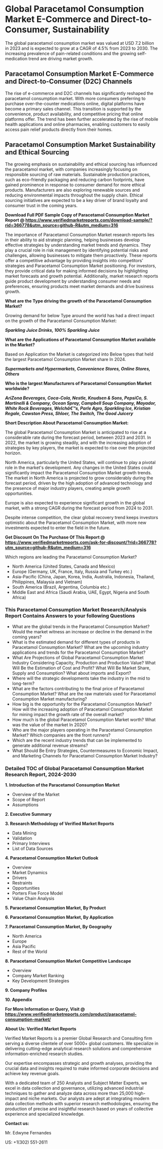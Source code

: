 <h1>Global Paracetamol Consumption Market E-Commerce and Direct-to-Consumer, Sustainability</h1><p class=""><p>The global paracetamol consumption market was valued at USD 7.2 billion in 2023 and is expected to grow at a CAGR of 4.5% from 2023 to 2030. The increasing prevalence of pain-related conditions and the growing self-medication trend are driving market growth.</p><h2>Paracetamol Consumption Market E-Commerce and Direct-to-Consumer (D2C) Channels</h2><p>The rise of e-commerce and D2C channels has significantly reshaped the paracetamol consumption market. With more consumers preferring to purchase over-the-counter medications online, digital platforms have become a primary sales channel. This transition is supported by the convenience, product availability, and competitive pricing that online platforms offer. The trend has been further accelerated by the rise of mobile health applications and online pharmacies, enabling customers to easily access pain relief products directly from their homes.</p><h2>Paracetamol Consumption Market Sustainability and Ethical Sourcing</h2><p>The growing emphasis on sustainability and ethical sourcing has influenced the paracetamol market, with companies increasingly focusing on responsible sourcing of raw materials. Sustainable production practices, such as eco-friendly packaging and reducing carbon footprints, have gained prominence in response to consumer demand for more ethical products. Manufacturers are also exploring renewable sources and reducing environmental impacts throughout the supply chain. Ethical sourcing initiatives are expected to be a key driver of brand loyalty and consumer trust in the coming years.</p></p><p class=""><strong>Download Full PDF Sample Copy of Paracetamol Consumption Market Report @ <a href="https://www.verifiedmarketreports.com/download-sample/?rid=366778&utm_source=github-R&utm_medium=316" target="_blank">https://www.verifiedmarketreports.com/download-sample/?rid=366778&utm_source=github-R&utm_medium=316</a></strong></p><p>The importance of&nbsp;Paracetamol Consumption Market research reports lies in their ability to aid strategic planning, helping businesses develop effective strategies by understanding market trends and dynamics. They play a crucial role in risk management by identifying potential risks and challenges, allowing businesses to mitigate them proactively. These reports offer a competitive advantage by providing insights into competitors' strategies and Paracetamol Consumption Market positioning. For investors, they provide critical data for making informed decisions by highlighting market forecasts and growth potential. Additionally, market research reports guide product development by understanding consumer needs and preferences, ensuring products meet market demands and drive business growth.</p><p><strong>What are the&nbsp;Type driving the growth of the Paracetamol Consumption Market?</strong></p><p id="" class="">Growing demand for below Type around the world has had a direct impact on the growth of the Paracetamol Consumption Market:</p><p class=""><em><strong>Sparkling Juice Drinks, 100% Sparkling Juice</strong></em></p><p class=""><strong>What are the&nbsp;Applications&nbsp;of Paracetamol Consumption Market available in the Market?</strong></p><p id="" class="">Based on Application the Market is categorized into Below types that held the largest Paracetamol Consumption Market share In 2024.</p><p class=""><em><strong>Supermarkets and Hypermarkets, Convenience Stores, Online Stores, Others</strong></em></p><p class=""><strong>Who is the largest Manufacturers of Paracetamol Consumption Market worldwide?</strong></p><p><em><strong>AriZona Beverages, Coca-Cola, Nestle, Knudsen & Sons, PepsiCo, S. Martinelli & Company, Ocean Spray, Campbell Soup Company, Mayador, White Rock Beverages, Welchâ€™s, Parle Agro, Sparkling Ice, Kristian Regale, Cawston Press, Shloer, The Switch, The Good Juicery</strong></em></p><p id="" class=""><strong>Short Description About Paracetamol Consumption Market:</strong></p><p>The global Paracetamol Consumption Market is anticipated to rise at a considerable rate during the forecast period, between 2023 and 2031. In 2022, the market is growing steadily, and with the increasing adoption of strategies by key players, the market is expected to rise over the projected horizon.</p><p>North America, particularly the United States, will continue to play a pivotal role in the market's development. Any changes in the United States could significantly impact the Paracetamol Consumption Market growth trends. The market in North America is projected to grow considerably during the forecast period, driven by the high adoption of advanced technology and the presence of major industry players, creating ample growth opportunities.</p><p>Europe is also expected to experience significant growth in the global market, with a strong CAGR during the forecast period from 2024 to 2031.</p><p>Despite intense competition, the clear global recovery trend keeps investors optimistic about the Paracetamol Consumption Market, with more new investments expected to enter the field in the future.</p><p id="" class=""><strong>Get Discount On The Purchase Of This Report @ <a href="https://www.verifiedmarketreports.com/ask-for-discount/?rid=366778?utm_source=github-R&utm_medium=316" target="_blank">https://www.verifiedmarketreports.com/ask-for-discount/?rid=366778?utm_source=github-R&utm_medium=316</a></strong></p><p class="">Which regions are leading the Paracetamol Consumption Market?</p><ul><li>North America (United States, Canada and Mexico)</li><li>Europe (Germany, UK, France, Italy, Russia and Turkey etc.)</li><li>Asia-Pacific (China, Japan, Korea, India, Australia, Indonesia, Thailand, Philippines, Malaysia and Vietnam)</li><li>South America (Brazil, Argentina, Columbia etc.)</li><li>Middle East and Africa (Saudi Arabia, UAE, Egypt, Nigeria and South Africa)</li></ul><h3 id="" class="">This Paracetamol Consumption Market Research/Analysis Report Contains Answers to your following Questions</h3><ul><li>What are the global trends in the Paracetamol Consumption Market? Would the market witness an increase or decline in the demand in the coming years?</li><li>What is the estimated demand for different types of products in Paracetamol Consumption Market? What are the upcoming industry applications and trends for the Paracetamol Consumption Market?</li><li>What Are Projections of Global Paracetamol Consumption Market Industry Considering Capacity, Production and Production Value? What Will Be the Estimation of Cost and Profit? What Will Be Market Share, Supply and Consumption? What about imports and Export?</li><li>Where will the strategic developments take the industry in the mid to long-term?</li><li>What are the factors contributing to the final price of Paracetamol Consumption Market? What are the raw materials used for Paracetamol Consumption Market manufacturing?</li><li>How big is the opportunity for the Paracetamol Consumption Market? How will the increasing adoption of Paracetamol Consumption Market for mining impact the growth rate of the overall market?</li><li>How much is the global Paracetamol Consumption Market worth? What was the value of the market In 2020?</li><li>Who are the major players operating in the Paracetamol Consumption Market? Which companies are the front runners?</li><li>Which are the recent industry trends that can be implemented to generate additional revenue streams?</li><li>What Should Be Entry Strategies, Countermeasures to Economic Impact, and Marketing Channels for Paracetamol Consumption Market Industry?</li></ul><h3 id="" class="">Detailed TOC of Global Paracetamol Consumption Market Research Report, 2024-2030</h3><p id="" class=""><strong>1. Introduction of the Paracetamol Consumption Market</strong></p><ul><li>Overview of the Market</li><li>Scope of Report</li><li>Assumptions</li></ul><p id="" class=""><strong>2. Executive Summary</strong></p><p id="" class=""><strong>3. Research Methodology of Verified Market Reports</strong></p><ul><li>Data Mining</li><li>Validation</li><li>Primary Interviews</li><li>List of Data Sources</li></ul><p id="" class=""><strong>4. Paracetamol Consumption Market Outlook</strong></p><ul><li>Overview</li><li>Market Dynamics</li><li>Drivers</li><li>Restraints</li><li>Opportunities</li><li>Porters Five Force Model</li><li>Value Chain Analysis</li></ul><p id="" class=""><strong>5. Paracetamol Consumption Market, By Product</strong></p><p id="" class=""><strong>6. Paracetamol Consumption Market, By Application</strong></p><p id="" class=""><strong>7. Paracetamol Consumption Market, By Geography</strong></p><ul><li>North America</li><li>Europe</li><li>Asia Pacific</li><li>Rest of the World</li></ul><p id="" class=""><strong>8. Paracetamol Consumption Market Competitive Landscape</strong></p><ul><li>Overview</li><li>Company Market Ranking</li><li>Key Development Strategies</li></ul><p id="" class=""><strong>9. Company Profiles</strong></p><p id="" class=""><strong>10. Appendix</strong></p><p id="" class=""><strong>For More Information or Query, Visit @ <a href="https://www.verifiedmarketreports.com/product/paracetamol-consumption-market/" target="_blank">https://www.verifiedmarketreports.com/product/paracetamol-consumption-market/</a></strong></p><p id="" class=""><strong>About Us: Verified Market Reports</strong></p><p id="" class="">Verified Market Reports is a premier Global Research and Consulting firm serving a diverse clientele of over 5000+ global customers. We specialize in delivering cutting-edge analytical research solutions and comprehensive information-enriched research studies.</p><p id="" class="">Our expertise encompasses strategic and growth analyses, providing the crucial data and insights required to make informed corporate decisions and achieve key revenue goals.</p><p id="" class="">With a dedicated team of 250 Analysts and Subject Matter Experts, we excel in data collection and governance, utilizing advanced industrial techniques to gather and analyze data across more than 25,000 high-impact and niche markets. Our analysts are adept at integrating modern data collection methods with superior research methodologies, ensuring the production of precise and insightful research based on years of collective experience and specialized knowledge.</p><p id="" class=""><strong>Contact us:</strong></p><p id="" class="">Mr. Edwyne Fernandes</p><p id="" class="">US: +1(302) 551-2611</p>